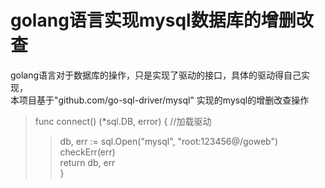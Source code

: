 golang语言实现mysql数据库的增删改查
===========

golang语言对于数据库的操作，只是实现了驱动的接口，具体的驱动得自己实现，<br>
本项目基于"github.com/go-sql-driver/mysql" 实现的mysql的增删改查操作


> func connect() (*sql.DB, error) {     //加载驱动 <br>
>>	db, err := sql.Open("mysql", "root:123456@/goweb") <br>
>>	checkErr(err) <br>
>>	return db, err <br>
} <br>
